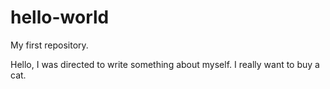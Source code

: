 # hello-world
My first repository.

Hello, I was directed to write something about myself.
I really want to buy a cat.
